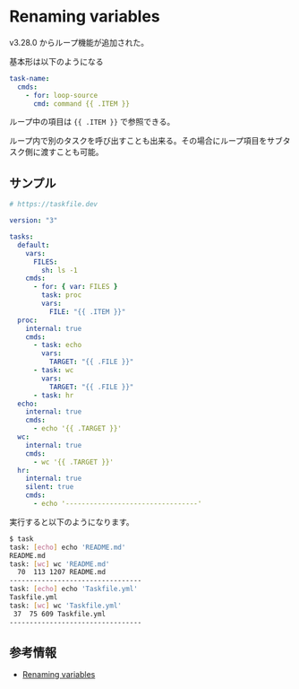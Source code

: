 # Renaming variables

v3.28.0 からループ機能が追加された。

基本形は以下のようになる

```yaml
task-name:
  cmds:
    - for: loop-source
      cmd: command {{ .ITEM }}
```

ループ中の項目は ```{{ .ITEM }}``` で参照できる。

ループ内で別のタスクを呼び出すことも出来る。その場合にループ項目をサブタスク側に渡すことも可能。

## サンプル

```yaml
# https://taskfile.dev

version: "3"

tasks:
  default:
    vars:
      FILES:
        sh: ls -1
    cmds:
      - for: { var: FILES }
        task: proc
        vars:
          FILE: "{{ .ITEM }}"
  proc:
    internal: true
    cmds:
      - task: echo
        vars:
          TARGET: "{{ .FILE }}"
      - task: wc
        vars:
          TARGET: "{{ .FILE }}"
      - task: hr
  echo:
    internal: true
    cmds:
      - echo '{{ .TARGET }}'
  wc:
    internal: true
    cmds:
      - wc '{{ .TARGET }}'
  hr:
    internal: true
    silent: true
    cmds:
      - echo '---------------------------------'

```

実行すると以下のようになります。

```sh
$ task
task: [echo] echo 'README.md'
README.md
task: [wc] wc 'README.md'
  70  113 1207 README.md
---------------------------------
task: [echo] echo 'Taskfile.yml'
Taskfile.yml
task: [wc] wc 'Taskfile.yml'
 37  75 609 Taskfile.yml
---------------------------------
```

## 参考情報

- [Renaming variables](https://taskfile.dev/usage/#renaming-variables)

